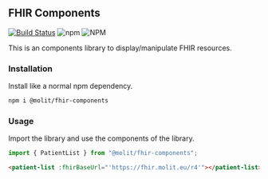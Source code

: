 ## FHIR Components

[![Build Status](https://travis-ci.org/molitinstitute/fhir-components.svg?branch=master)](https://travis-ci.org/molitinstitute/fhir-components)
![npm](https://img.shields.io/npm/v/@molit/fhir-components.svg)
![NPM](https://img.shields.io/npm/l/@molit/fhir-components.svg)

This is an components library to display/manipulate FHIR resources.

### Installation

Install like a normal npm dependency.

```bash
npm i @molit/fhir-components
```

### Usage

Import the library and use the components of the library.

```js
import { PatientList } from "@molit/fhir-components";
```

```html
<patient-list :fhirBaseUrl="'https://fhir.molit.eu/r4'"></patient-list>
```
